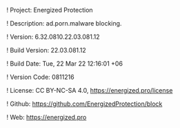 ! Project: Energized Protection

! Description: ad.porn.malware blocking.

! Version: 6.32.0810.22.03.081.12

! Build Version: 22.03.081.12

! Build Date: Tue, 22 Mar 22 12:16:01 +06

! Version Code: 0811216

! License: CC BY-NC-SA 4.0, https://energized.pro/license

! Github: https://github.com/EnergizedProtection/block

! Web: https://energized.pro
